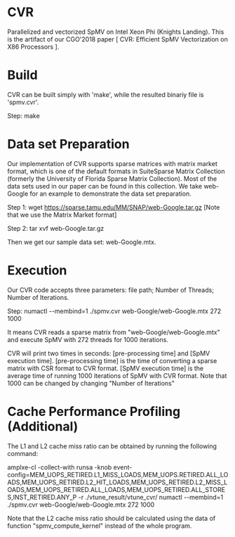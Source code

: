 # CVR
Parallelized and vectorized SpMV on Intel Xeon Phi (Knights Landing). 
This is the artifact of our CGO'2018 paper [ CVR: Efficient SpMV Vectorization on X86 Processors ].

# Build

CVR can be built simply with 'make', while the resulted binariy file is 'spmv.cvr'.

Step: make

# Data set Preparation
Our implementation of CVR supports sparse matrices with matrix market format, which is one of the default formats in SuiteSparse Matrix Collection (formerly the University of Florida Sparse Matrix Collection). Most of the data sets used in our paper can be found in this collection. We take web-Google for an example to demonstrate the data set preparation.

Step 1: wget https://sparse.tamu.edu/MM/SNAP/web-Google.tar.gz   [Note that we use the Matrix Market format]

Step 2: tar xvf web-Google.tar.gz

Then we get our sample data set: web-Google.mtx.

# Execution

Our CVR code accepts three parameters: file path; Number of Threads; Number of Iterations.

Step: numactl --membind=1 ./spmv.cvr web-Google/web-Google.mtx 272 1000

It means CVR reads a sparse matrix from "web-Google/web-Google.mtx" and execute SpMV with 272 threads for 1000 iterations. 

CVR will print two times in seconds: [pre-processing time] and [SpMV execution time].
[pre-processing time] is the time of converting a sparse matrix with CSR format to CVR format.
[SpMV execution time] is the average time of running 1000 iterations of SpMV with CVR format. Note that 1000 can be changed by changing "Number of Iterations"

# Cache Performance Profiling (Additional)

The L1 and L2 cache miss ratio can be obtained by running the following command: 

amplxe-cl -collect-with runsa -knob event-config=MEM_UOPS_RETIRED.L1_MISS_LOADS,MEM_UOPS.RETIRED.ALL_LOADS,MEM_UOPS_RETIRED.L2_HIT_LOADS,MEM_UOPS_RETIRED.L2_MISS_LOADS,MEM_UOPS_RETIRED.ALL_LOADS,MEM_UOPS_RETIRED.ALL_STORES,INST_RETIRED.ANY_P -r ./vtune_result/vtune_cvr/ numactl --membind=1 ./spmv.cvr web-Google/web-Google.mtx 272 1000

Note that the L2 cache miss ratio should be calculated using the data of function "spmv_compute_kernel" instead of the whole program.

